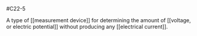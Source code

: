 #C22-5 

A type of [[measurement device]] for determining the amount of [[voltage, or electric potential]] without producing any [[electrical current]].